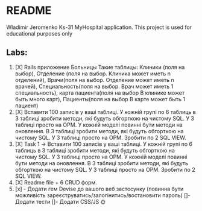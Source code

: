 # README

Wladimir Jeromenko Ks-31
MyHospital application.
This project is used for educational purposes only

## Labs:

 1. [X] Rails приложение Больницы Такие таблицы: Клиники (поля на выбор), Отделение (поля на выбор. Клиника может иметь n отделений), Врачи(поля на выбор. Отделение может иметь n врачей), Специальность(поля на выбор. Врач может иметь 1 специальность), карта пациента(поля на выбор В клинике может быть много карт), Пациенты(поля на выбор В карте может быть 1 пациент)
 2. [X] Вставити 100 записів у ваші таблиці. У кожній групі по 6 таблиць в 3 таблиці зробити методи, які будуть обгорткою на чистому SQL. У 3 таблиці просто на ОРМ.
У кожній моделі повинні бути методи на оновлення. В 3 таблиці зробити методи, які будуть обгорткою на чистому SQL. У 3 таблиці просто на ОРМ.
Зробити по 2 SQL VIEW.
 3. [X] Task 1 -> Вставити 100 записів у ваші таблиці. У кожній групі по 6 таблиць в 3 таблиці зробити методи, які будуть обгорткою на чистому SQL. У 3 таблиці просто на ОРМ. У кожній моделі повинні бути методи на оновлення. В 3 таблиці зробити методи, які будуть обгорткою на чистому SQL. У 3 таблиці просто на ОРМ. Зробити по 2 SQL VIEW.
 4. [X] Readme file + 6 CRUD форм.
5. [x] - Додати гем Devise до вашого веб застосунку (повинна бути можливість зареєструватись/залогінитись/востановити пароль) []- Додати тести []- Додати CSS/JS 🌞 
